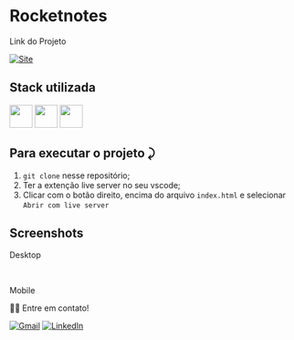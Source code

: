 # Rocketnotes

Link do Projeto

<a link href="" target="_blank">![Site](https://shields.io/badge/acessar-Site-green?&style=for-the-badge)</a>


## Stack utilizada

<img width="40px" src="https://cdn.jsdelivr.net/gh/devicons/devicon/icons/react/react-original.svg" /> <img width="40px" src="https://cdn.jsdelivr.net/gh/devicons/devicon/icons/javascript/javascript-original.svg" /> <img width="40px" src="https://raw.githubusercontent.com/styled-components/brand/master/styled-components.png"/> 

          
          

## Para executar o projeto ⤸

1. `git clone` nesse repositório;
2. Ter a extenção live server no seu vscode;
3. Clicar com o botão direito, encima do arquivo `index.html` e selecionar `Abrir com live server` 


  

## Screenshots

Desktop
<br>



<br>


Mobile
<br>




👋🏽 Entre em contato!
<br/>


 <a href="mailto:jhonny_040996@hotmail.com">![Gmail](https://img.shields.io/badge/Gmail-D14836?style=for-the-badge&logo=gmail&logoColor=white)</a>
 <a href="https://www.linkedin.com/in/joandersonsilva337/" target="_blank">![LinkedIn](https://img.shields.io/badge/linkedin-%230077B5.svg?style=for-the-badge&logo=linkedin&logoColor=white)</a> 



